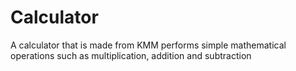 # Calculator
A calculator that is made from KMM performs simple mathematical operations such as multiplication, addition and subtraction
